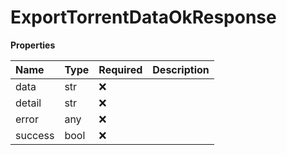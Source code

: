 # ExportTorrentDataOkResponse

**Properties**

| Name    | Type | Required | Description |
| :------ | :--- | :------- | :---------- |
| data    | str  | ❌       |             |
| detail  | str  | ❌       |             |
| error   | any  | ❌       |             |
| success | bool | ❌       |             |

